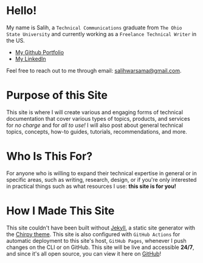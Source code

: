 # Hello!
My name is Salih, a `Technical Communications` graduate from `The Ohio State University` and currently working as a `Freelance Technical Writer` in the US.
- [My Github Portfolio](https://github.com/SalihWarsama/)
- [My LinkedIn](https://www.linkedin.com/in/salihwarsama/)

Feel free to reach out to me through email: [salihwarsama@gmail.com]().

# Purpose of this Site
This site is where I will create various and engaging forms of technical documentation that cover various types of topics, products, and services for *no charge* and for *all to use!* I will also post about general technical topics, concepts, how-to guides, tutorials, recommendations, and more.

# Who Is This For?
For anyone who is willing to expand their technical expertise in general or in specific areas, such as writing, research, design, or if you're only interested in practical things such as what resources I use: **this site is for you!**

# How I Made This Site
This site couldn't have been built without [Jekyll](https://jekyllrb.com/), a static site generator with the [Chirpy theme](https://github.com/cotes2020/jekyll-theme-chirpy/). This site is also configured with `GitHub Actions` for automatic deployment to this site's host, `GitHub Pages`, whenever I push changes on the CLI or on GitHub. This site will be live and accessible **24/7**, and since it's all open source, you can view it here on [GitHub](https://github.com/SalihWarsama/salihwarsama.github.io)!
